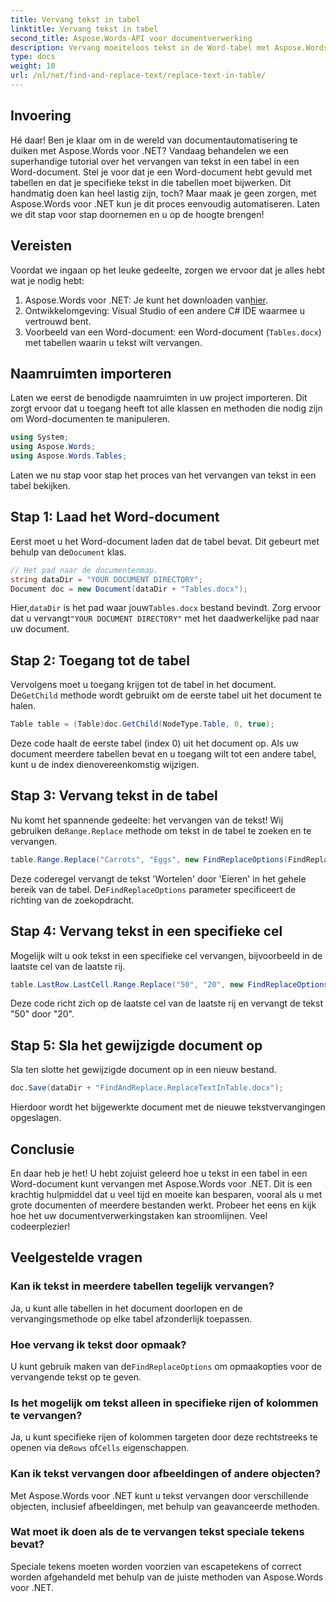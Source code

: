 ```yaml
---
title: Vervang tekst in tabel
linktitle: Vervang tekst in tabel
second_title: Aspose.Words-API voor documentverwerking
description: Vervang moeiteloos tekst in de Word-tabel met Aspose.Words voor .NET met deze gedetailleerde, stapsgewijze handleiding.
type: docs
weight: 10
url: /nl/net/find-and-replace-text/replace-text-in-table/
---
```

## Invoering

Hé daar! Ben je klaar om in de wereld van documentautomatisering te duiken met Aspose.Words voor .NET? Vandaag behandelen we een superhandige tutorial over het vervangen van tekst in een tabel in een Word-document. Stel je voor dat je een Word-document hebt gevuld met tabellen en dat je specifieke tekst in die tabellen moet bijwerken. Dit handmatig doen kan heel lastig zijn, toch? Maar maak je geen zorgen, met Aspose.Words voor .NET kun je dit proces eenvoudig automatiseren. Laten we dit stap voor stap doornemen en u op de hoogte brengen!

## Vereisten

Voordat we ingaan op het leuke gedeelte, zorgen we ervoor dat je alles hebt wat je nodig hebt:

1.  Aspose.Words voor .NET: Je kunt het downloaden van[hier](https://releases.aspose.com/words/net/).
2. Ontwikkelomgeving: Visual Studio of een andere C# IDE waarmee u vertrouwd bent.
3. Voorbeeld van een Word-document: een Word-document (`Tables.docx`) met tabellen waarin u tekst wilt vervangen.

## Naamruimten importeren

Laten we eerst de benodigde naamruimten in uw project importeren. Dit zorgt ervoor dat u toegang heeft tot alle klassen en methoden die nodig zijn om Word-documenten te manipuleren.

```csharp
using System;
using Aspose.Words;
using Aspose.Words.Tables;
```

Laten we nu stap voor stap het proces van het vervangen van tekst in een tabel bekijken.

## Stap 1: Laad het Word-document

 Eerst moet u het Word-document laden dat de tabel bevat. Dit gebeurt met behulp van de`Document` klas.

```csharp
// Het pad naar de documentenmap.
string dataDir = "YOUR DOCUMENT DIRECTORY";
Document doc = new Document(dataDir + "Tables.docx");
```

 Hier,`dataDir` is het pad waar jouw`Tables.docx` bestand bevindt. Zorg ervoor dat u vervangt`"YOUR DOCUMENT DIRECTORY"` met het daadwerkelijke pad naar uw document.

## Stap 2: Toegang tot de tabel

 Vervolgens moet u toegang krijgen tot de tabel in het document. De`GetChild` methode wordt gebruikt om de eerste tabel uit het document te halen.

```csharp
Table table = (Table)doc.GetChild(NodeType.Table, 0, true);
```

Deze code haalt de eerste tabel (index 0) uit het document op. Als uw document meerdere tabellen bevat en u toegang wilt tot een andere tabel, kunt u de index dienovereenkomstig wijzigen.

## Stap 3: Vervang tekst in de tabel

 Nu komt het spannende gedeelte: het vervangen van de tekst! Wij gebruiken de`Range.Replace` methode om tekst in de tabel te zoeken en te vervangen.

```csharp
table.Range.Replace("Carrots", "Eggs", new FindReplaceOptions(FindReplaceDirection.Forward));
```

 Deze coderegel vervangt de tekst 'Wortelen' door 'Eieren' in het gehele bereik van de tabel. De`FindReplaceOptions` parameter specificeert de richting van de zoekopdracht.

## Stap 4: Vervang tekst in een specifieke cel

Mogelijk wilt u ook tekst in een specifieke cel vervangen, bijvoorbeeld in de laatste cel van de laatste rij.

```csharp
table.LastRow.LastCell.Range.Replace("50", "20", new FindReplaceOptions(FindReplaceDirection.Forward));
```

Deze code richt zich op de laatste cel van de laatste rij en vervangt de tekst "50" door "20".

## Stap 5: Sla het gewijzigde document op

Sla ten slotte het gewijzigde document op in een nieuw bestand.

```csharp
doc.Save(dataDir + "FindAndReplace.ReplaceTextInTable.docx");
```

Hierdoor wordt het bijgewerkte document met de nieuwe tekstvervangingen opgeslagen.

## Conclusie

En daar heb je het! U hebt zojuist geleerd hoe u tekst in een tabel in een Word-document kunt vervangen met Aspose.Words voor .NET. Dit is een krachtig hulpmiddel dat u veel tijd en moeite kan besparen, vooral als u met grote documenten of meerdere bestanden werkt. Probeer het eens en kijk hoe het uw documentverwerkingstaken kan stroomlijnen. Veel codeerplezier!

## Veelgestelde vragen

### Kan ik tekst in meerdere tabellen tegelijk vervangen?
Ja, u kunt alle tabellen in het document doorlopen en de vervangingsmethode op elke tabel afzonderlijk toepassen.

### Hoe vervang ik tekst door opmaak?
 U kunt gebruik maken van de`FindReplaceOptions` om opmaakopties voor de vervangende tekst op te geven.

### Is het mogelijk om tekst alleen in specifieke rijen of kolommen te vervangen?
 Ja, u kunt specifieke rijen of kolommen targeten door deze rechtstreeks te openen via de`Rows` of`Cells` eigenschappen.

### Kan ik tekst vervangen door afbeeldingen of andere objecten?
Met Aspose.Words voor .NET kunt u tekst vervangen door verschillende objecten, inclusief afbeeldingen, met behulp van geavanceerde methoden.

### Wat moet ik doen als de te vervangen tekst speciale tekens bevat?
Speciale tekens moeten worden voorzien van escapetekens of correct worden afgehandeld met behulp van de juiste methoden van Aspose.Words voor .NET.